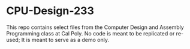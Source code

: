 # CPU-Design-233
This repo contains select files from the Computer Design and Assembly Programming class at Cal Poly. No code is meant to be replicated or re-used; It is meant to serve as a demo only. 
